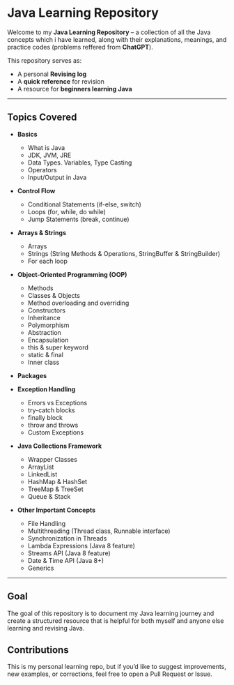 # Java Learning Repository

Welcome to my **Java Learning Repository** – a collection of all the Java concepts which i have learned, along with their explanations, meanings, and practice codes (problems reffered from **ChatGPT**).  

This repository serves as:
- A personal **Revising log**  
- A **quick reference** for revision  
- A resource for **beginners learning Java**  

---

## Topics Covered
- **Basics**
  - What is Java
  - JDK, JVM, JRE
  - Data Types. Variables, Type Casting
  - Operators
  - Input/Output in Java

- **Control Flow**
  - Conditional Statements (if-else, switch)
  - Loops (for, while, do while)
  - Jump Statements (break, continue)

- **Arrays & Strings**
  - Arrays
  - Strings (String Methods & Operations, StringBuffer & StringBuilder)
  - For each loop

- **Object-Oriented Programming (OOP)**
  - Methods
  - Classes & Objects
  - Method overloading and overriding
  - Constructors
  - Inheritance
  - Polymorphism
  - Abstraction
  - Encapsulation
  - this & super keyword
  - static & final
  - Inner class

- **Packages**
- **Exception Handling**
  - Errors vs Exceptions
  - try-catch blocks
  - finally block
  - throw and throws
  - Custom Exceptions

- **Java Collections Framework**
  - Wrapper Classes
  - ArrayList
  - LinkedList
  - HashMap & HashSet
  - TreeMap & TreeSet
  - Queue & Stack

- **Other Important Concepts**
  - File Handling 
  - Multithreading (Thread class, Runnable interface)
  - Synchronization in Threads
  - Lambda Expressions (Java 8 feature)
  - Streams API (Java 8 feature)
  - Date & Time API (Java 8+)
  - Generics

---

## Goal
The goal of this repository is to document my Java learning journey and create a structured resource that is helpful for both myself and anyone else learning and revising Java.

## Contributions
This is my personal learning repo, but if you’d like to suggest improvements, new examples, or corrections, feel free to open a Pull Request or Issue.

